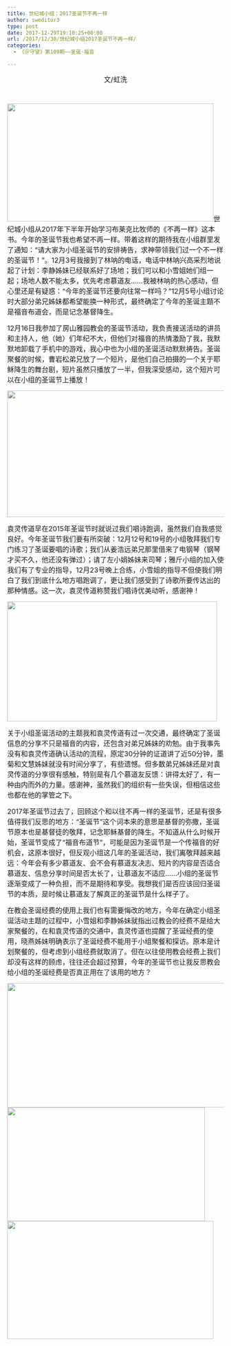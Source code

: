 ```yaml
---
title: 世纪城小组：2017圣诞节不再一样
author: sweditor3
type: post
date: 2017-12-29T19:10:25+00:00
url: /2017/12/30/世纪城小组2017圣诞节不再一样/
categories:
  - 《＠守望》第109期——圣诞·福音

---
```

<p style="text-align: center;">
  <span style="font-size: 12pt;">文/虹洗</span>
</p>

&nbsp;

<span style="font-size: 12pt;"><img class="aligncenter  wp-image-16262" src="http://t5.shwchurch.org/wp-content/uploads/2017/12/微信图片_20171229154802.jpg" alt="" width="480" height="274" />世纪城小组从2017年下半年开始学习布莱克比牧师的《不再一样》这本书。今年的圣诞节我也希望不再一样。带着这样的期待我在小组群里发了通知：“请大家为小组圣诞节的安排祷告，求神带领我们过一个不一样的圣诞节！”。12月3号我接到了林呐的电话，电话中林呐兴高采烈地说起了计划：李静姊妹已经联系好了场地；我们可以和小雪姐她们组一起；场地人数不能太多，优先考虑慕道友……我被林呐的热心感动，但心里还是有疑惑：“今年的圣诞节还要向往常一样吗？”12月5号小组讨论时大部分弟兄姊妹都希望能换一种形式，最终确定了今年的圣诞主题不是福音布道会，而是记念基督降生。</span>

<span style="font-size: 12pt;">12月16日我参加了房山雅园教会的圣诞节活动，我负责接送活动的讲员和主持人，他（她）们年纪不大，但他们对福音的热情激励了我，我默默地卸载了手机中的游戏，我心中也为小组的圣诞活动默默祷告。圣诞聚餐的时候，曹岩松弟兄放了一个短片，是他们自己拍摄的一个关于耶稣降生的舞台剧，短片虽然只播放了一半，但我深受感动，这个短片可以在小组的圣诞节上播放！</span>

<img class="aligncenter  wp-image-16264" src="http://t5.shwchurch.org/wp-content/uploads/2017/12/微信图片_20171229154748.jpg" alt="" width="515" height="294" />

<span style="font-size: 12pt;">袁灵传道早在2015年圣诞节时就说过我们唱诗跑调，虽然我们自我感觉良好。今年圣诞节我们要有所突破：12月12号和19号的小组敬拜我们专门练习了圣诞要唱的诗歌；我们从姜浩远弟兄那里借来了电钢琴（钢琴才买不久，他还没有弹过）；请了左小娟姊妹来司琴；雅斤小组的加入使我们有了专业的指导，12月23号晚上合练，小雪姐的指导不但使我们明白了我们到底什么地方唱跑调了，更让我们感受到了诗歌所要传达出的那种情感。这一次，袁灵传道称赞我们唱诗优美动听，感谢神！</span>

<img class="aligncenter  wp-image-16263" src="http://t5.shwchurch.org/wp-content/uploads/2017/12/微信图片_20171229154755.jpg" alt="" width="488" height="279" />

<span style="font-size: 12pt;">关于小组圣诞活动的主题我和袁灵传道有过一次交通，最终确定了圣诞信息的分享不只是福音的内容，还包含对弟兄姊妹的劝勉。由于我事先没有和袁灵传道确认活动的流程，原定30分钟的证道讲了近50分钟，墨菊和文慧姊妹就没有时间分享了，有些遗憾。但多数弟兄姊妹还是对袁灵传道的分享很有感触，特别是有几个慕道友反馈：讲得太好了，有一种由内而外的力量。感谢神，虽然我们的组织有一些失误，但相信这些也都在他的掌管之下。</span>

<span style="font-size: 12pt;">2017年圣诞节过去了，回顾这个和以往不再一样的圣诞节，还是有很多值得我们反思的地方：“圣诞节”这个词本来的意思是基督的弥撒，圣诞节原本也是基督徒的敬拜，记念耶稣基督的降生。不知道从什么时候开始，圣诞节变成了“福音布道节”，可能是因为圣诞节是一个传福音的好机会，这原本很好，但反观小组这几年的圣诞活动，我们离敬拜越来越远：今年会有多少慕道友、会不会有慕道友决志、短片的内容是否适合慕道友、信息分享时间是否太长了，让慕道友不适应……小组的圣诞节逐渐变成了一种负担，而不是期待和享受。我想我们是否应该回归圣诞节的本质，是时候让慕道友了解真正的圣诞节是什么样子了。</span>

<span style="font-size: 12pt;">在教会圣诞经费的使用上我们也有需要悔改的地方，今年在确定小组圣诞活动主题的过程中，小雪姐和李静姊妹就指出过教会的经费不是给大家聚餐的，在和袁灵传道的交通中，袁灵传道也提醒了圣诞经费的使用，晓燕姊妹明确表示了圣诞经费不能用于小组聚餐和探访。原本是计划聚餐的，但考虑到小组经费就取消了。但在以往使用教会经费上我们却没有这样的顾虑，往往还会超过预算，今年的圣诞节也让我反思教会给小组的圣诞经费是否真正用在了该用的地方？</span>

 <img class="aligncenter  wp-image-16265" src="http://t5.shwchurch.org/wp-content/uploads/2017/12/微信图片_20171229154739.jpg" alt="" width="506" height="289" /> <img class="aligncenter  wp-image-16266" src="http://t5.shwchurch.org/wp-content/uploads/2017/12/微信图片_20171229154752.jpg" alt="" width="460" height="264" /><img class="aligncenter  wp-image-16267" src="http://t5.shwchurch.org/wp-content/uploads/2017/12/微信图片_20171229154758.jpg" alt="" width="480" height="274" />